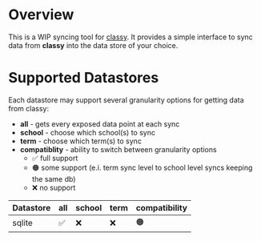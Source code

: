 # Overview
This is a WIP syncing tool for [classy](https://github.com/Pjt727/classy.git).
It provides a simple interface to sync data from **classy** into the data store of your choice.

# Supported Datastores
Each datastore may support several granularity options for getting data from classy:
- **all** - gets every exposed data point at each sync
- **school** - choose which school(s) to sync
- **term** -  choose which term(s) to sync
- **compatiblity** - ability to switch between granularity options
    - ✅ full support
    - 🟠 some support (e.i. term sync level to school level syncs keeping the same db)
    - ❌ no support

<table>
  <thead>
    <tr>
      <th>Datastore</th>
      <th>all</th>
      <th>school</th>
      <th>term</th>
      <th>compatibility</th>
    </tr>
  </thead>
  <tbody>
    <tr>
      <td>sqlite</td>
      <td>✅</td>
      <td>❌</td>
      <td>❌</td>
      <td>🟠</td>
    </tr>
  </tbody>
</table>
  
